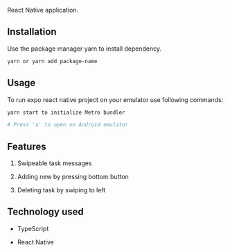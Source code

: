 React Native application.

## Installation

Use the package manager yarn to install dependency.

```bash
yarn or yarn add package-name
```

## Usage

To run expo react native project on your emulator use following commands: 

```python
yarn start to initialize Metro bundler

# Press 'a' to open on Android emulator

```

## Features

1) Swipeable task messages

2) Adding new by pressing bottom button

3) Deleting task by swiping to left

## Technology used

- TypeScript

- React Native
